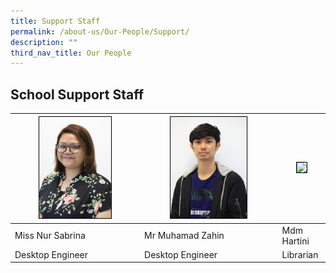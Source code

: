 ```yaml
---
title: Support Staff
permalink: /about-us/Our-People/Support/
description: ""
third_nav_title: Our People
---
```

## School Support Staff

| <img style="width:60%; border:1px double black;" src="/images/About%20Us/Our%20People/Support%20Staff/Sabrina.jpg"> | <img style="width:59%; border:1px double black" src= "/images/About%20Us/Our%20People/Support%20Staff/Zahin3.jpg">| <img style="width:65%; border:1px double black;" src="/images/About%20Us/Our%20People/Support%20Staff/Hartini_2021.jpg"> |
| -------- | -------- | -------- |
| Miss Nur Sabrina     | Mr Muhamad Zahin     | Mdm Hartini |
| Desktop Engineer | Desktop Engineer | Librarian |
